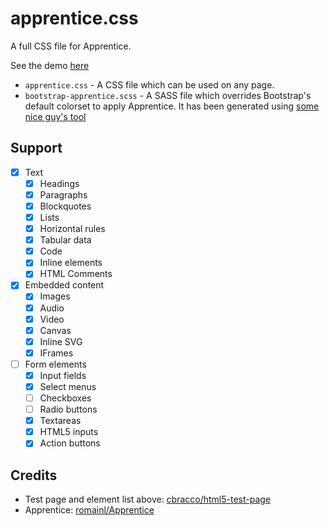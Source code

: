 # apprentice.css
A full CSS file for Apprentice.

See the demo [here](https://Camroku.github.io/apprentice.css/)

* `apprentice.css` - A CSS file which can be used on any page.
* `bootstrap-apprentice.scss` - A SASS file which overrides Bootstrap's default colorset to apply Apprentice. It has been generated using [some nice guy's tool](https://lingtalfi.com/bootstrap4-color-generator)

## Support
 - [x] Text
   - [x] Headings
   - [x] Paragraphs
   - [x] Blockquotes
   - [x] Lists
   - [x] Horizontal rules
   - [x] Tabular data
   - [x] Code
   - [x] Inline elements
   - [x] HTML Comments
 - [x] Embedded content
   - [x] Images
   - [x] Audio
   - [x] Video
   - [x] Canvas
   - [x] Inline SVG
   - [x] IFrames
 - [ ] Form elements
   - [x] Input fields
   - [x] Select menus
   - [ ] Checkboxes
   - [ ] Radio buttons
   - [x] Textareas
   - [x] HTML5 inputs
   - [x] Action buttons

## Credits
* Test page and element list above: [cbracco/html5-test-page](https://github.com/cbracco/html5-test-page)
* Apprentice: [romainl/Apprentice](https://github.com/romainl/Apprentice)
